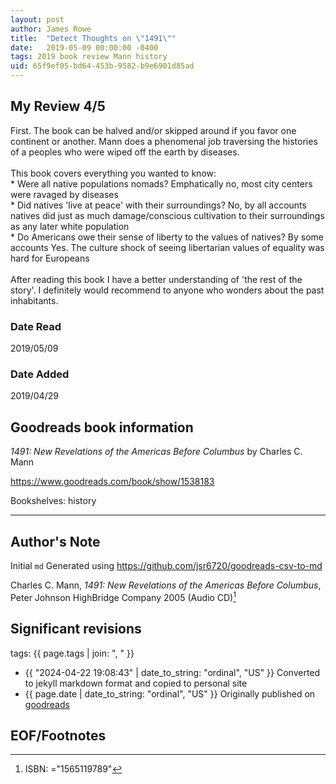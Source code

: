 ```yaml
---
layout: post
author: James Rowe
title:  "Detect Thoughts on \"1491\""
date:   2019-05-09 00:00:00 -0400
tags: 2019 book review Mann history
uid: 65f9ef05-bd64-453b-9582-b9e6901d85ad
---
```




## My Review 4/5

First. The book can be halved and/or skipped around if you favor one continent or another. Mann does a phenomenal job traversing the histories of a peoples who were wiped off the earth by diseases.<br/><br/>This book covers everything you wanted to know:<br/>* Were all native populations nomads? Emphatically no, most city centers were ravaged by diseases<br/>* Did natives 'live at peace' with their surroundings? No, by all accounts natives did just as much damage/conscious cultivation to their surroundings as any later white population<br/>* Do Americans owe their sense of liberty to the values of natives? By some accounts Yes. The culture shock of seeing libertarian values of equality was hard for Europeans<br/><br/>After reading this book I have a better understanding of 'the rest of the story'. I definitely would recommend to anyone who wonders about the past inhabitants. 

### Date Read
2019/05/09

### Date Added
2019/04/29

## Goodreads book information

*1491: New Revelations of the Americas Before Columbus* by Charles C. Mann

https://www.goodreads.com/book/show/1538183

Bookshelves: history

---

## Author's Note

Initial `md` Generated using https://github.com/jsr6720/goodreads-csv-to-md

Charles C. Mann, *1491: New Revelations of the Americas Before Columbus*, Peter         Johnson HighBridge Company 2005 (Audio CD)[^1]

## Significant revisions

tags: {{ page.tags | join: ", " }} <!-- todo move this somewhere -->

- {{ "2024-04-22 19:08:43" | date_to_string: "ordinal", "US" }} Converted to jekyll markdown format and copied to personal site
- {{ page.date | date_to_string: "ordinal", "US" }} Originally published on [goodreads](https://www.goodreads.com)

## EOF/Footnotes

[^1]: ISBN: ="1565119789"